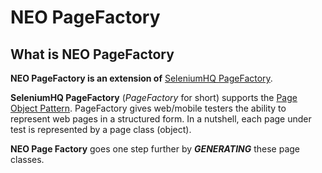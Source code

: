 # NEO PageFactory

## What is NEO PageFactory

**NEO PageFactory is an extension of** [SeleniumHQ PageFactory](https://github.com/SeleniumHQ/selenium/wiki/PageFactory). 

**SeleniumHQ PageFactory** (*PageFactory* for short) supports the [Page Object Pattern](https://raw.githubusercontent.com/wiki/SeleniumHQ/selenium/PageObjects.md). PageFactory gives web/mobile testers the ability to represent web pages in a structured form. In a nutshell, each page under test is represented by a page class (object).


**NEO Page Factory** goes one step further by ***GENERATING*** these page classes.


